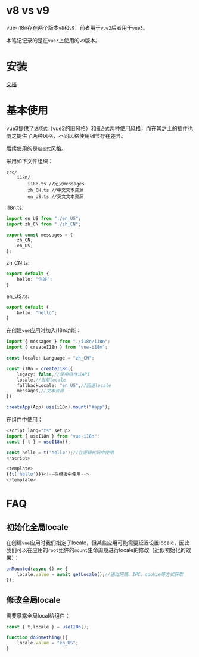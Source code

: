 # v8 vs v9
vue-i18n存在两个版本`v8`和`v9`，前者用于`vue2`后者用于`vue3`。

本笔记记录的是在`vue3`上使用的`v9`版本。

# 安装
[文档](https://vue-i18n.intlify.dev/guide/installation.html)

# 基本使用
vue3提供了`选项式`（vue2的旧风格）和`组合式`两种使用风格，而在其之上的插件也随之提供了两种风格，不同风格使用细节存在差异。

后续使用的是`组合式`风格。

采用如下文件组织：
```
src/
    i18n/
        i18n.ts //定义messages
        zh_CN.ts //中文文本资源
        en_US.ts //英文文本资源
```

i18n.ts:
```ts
import en_US from "./en_US";
import zh_CN from "./zh_CN";

export const messages = {
    zh_CN,
    en_US,
};
```
zh_CN.ts:
```ts
export default {
    hello: "你好";
}
```
en_US.ts:
```ts
export default {
    hello: "hello";
}
```

在创建`vue`应用时加入i18n功能：
```ts
import { messages } from "./i18n/i18n";
import { createI18n } from "vue-i18n";

const locale: Language = "zh_CN";

const i18n = createI18n({
    legacy: false,//使用组合式API
    locale,//当前locale
    fallbackLocale: "en_US",//回退locale
    messages,//文本资源
});

createApp(App).use(i18n).mount("#app");
```

在组件中使用：
```ts
<script lang="ts" setup>
import { useI18n } from "vue-i18n";
const { t } = useI18n();

const hello = t('hello');//在逻辑代码中使用
</script>

<template>
{{t('hello')}}<!--在模板中使用-->
</template>
```

# FAQ
## 初始化全局locale
在创建`vue`应用时我们指定了locale，但某些应用可能需要延迟设置locale，因此我们可以在应用的`root`组件的`mount`生命周期进行locale的修改（近似初始化的效果）：
```ts
onMounted(async () => {
    locale.value = await getLocale();//通过网络、IPC、cookie等方式获取
});
```

## 修改全局locale
需要暴露全局local给组件：
```ts
const { t,locale } = useI18n();

function doSomething(){
    locale.value = "en_US";
}
```
